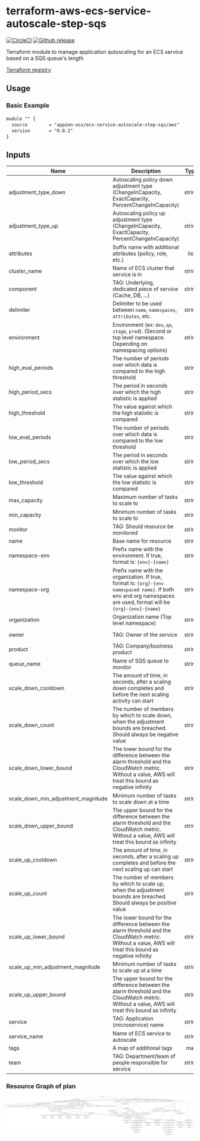 # terraform-aws-ecs-service-autoscale-step-sqs

[![CircleCI](https://circleci.com/gh/appzen-oss/terraform-aws-ecs-service-autoscale-step-sqs.svg?style=svg)](https://circleci.com/gh/appzen-oss/terraform-aws-ecs-service-autoscale-step-sqs)
[![Github release](https://img.shields.io/github/release/appzen-oss/terraform-aws-ecs-service-autoscale-step-sqs.svg)](https://github.com/appzen-oss/terraform-aws-ecs-service-autoscale-step-sqs/releases)

Terraform module to manage application autoscaling for an ECS service based
on a SQS queue's length

[Terraform registry](https://registry.terraform.io/modules/appzen-oss/ecs-service-autoscale-step-sqs/aws)

## Usage

### Basic Example

```hcl
module "" {
  source        = "appzen-oss/ecs-service-autoscale-step-sqs/aws"
  version       = "0.0.1"
}
```

<!-- BEGINNING OF PRE-COMMIT-TERRAFORM DOCS HOOK -->
## Inputs

| Name | Description | Type | Default | Required |
|------|-------------|:----:|:-----:|:-----:|
| adjustment\_type\_down | Autoscaling policy down adjustment type (ChangeInCapacity, ExactCapacity, PercentChangeInCapacity) | string | `"ChangeInCapacity"` | no |
| adjustment\_type\_up | Autoscaling policy up adjustment type (ChangeInCapacity, ExactCapacity, PercentChangeInCapacity) | string | `"ChangeInCapacity"` | no |
| attributes | Suffix name with additional attributes (policy, role, etc.) | list | `<list>` | no |
| cluster\_name | Name of ECS cluster that service is in | string | n/a | yes |
| component | TAG: Underlying, dedicated piece of service (Cache, DB, ...) | string | `"UNDEF-ECSAutoScaleSQS"` | no |
| delimiter | Delimiter to be used between `name`, `namespaces`, `attributes`, etc. | string | `"-"` | no |
| environment | Environment (ex: `dev`, `qa`, `stage`, `prod`). (Second or top level namespace. Depending on namespacing options) | string | n/a | yes |
| high\_eval\_periods | The number of periods over which data is compared to the high threshold | string | `"1"` | no |
| high\_period\_secs | The period in seconds over which the high statistic is applied | string | `"60"` | no |
| high\_threshold | The value against which the high statistic is compared | string | `"1000"` | no |
| low\_eval\_periods | The number of periods over which data is compared to the low threshold | string | `"1"` | no |
| low\_period\_secs | The period in seconds over which the low statistic is applied | string | `"60"` | no |
| low\_threshold | The value against which the low statistic is compared | string | `"100"` | no |
| max\_capacity | Maximum number of tasks to scale to | string | `"5"` | no |
| min\_capacity | Minimum number of tasks to scale to | string | `"0"` | no |
| monitor | TAG: Should resource be monitored | string | `"UNDEF-ECSAutoScaleSQS"` | no |
| name | Base name for resource | string | n/a | yes |
| namespace-env | Prefix name with the environment. If true, format is: `{env}-{name}` | string | `"true"` | no |
| namespace-org | Prefix name with the organization. If true, format is: `{org}-{env namespaced name}`. If both env and org namespaces are used, format will be `{org}-{env}-{name}` | string | `"false"` | no |
| organization | Organization name (Top level namespace) | string | `""` | no |
| owner | TAG: Owner of the service | string | `"UNDEF-ECSAutoScaleSQS"` | no |
| product | TAG: Company/business product | string | `"UNDEF-ECSAutoScaleSQS"` | no |
| queue\_name | Name of SQS queue to monitor | string | n/a | yes |
| scale\_down\_cooldown | The amount of time, in seconds, after a scaling down completes and before the next scaling activity can start | string | `"60"` | no |
| scale\_down\_count | The number of members by which to scale down, when the adjustment bounds are breached. Should always be negative value | string | `"-3"` | no |
| scale\_down\_lower\_bound | The lower bound for the difference between the alarm threshold and the CloudWatch metric. Without a value, AWS will treat this bound as negative infinity | string | `""` | no |
| scale\_down\_min\_adjustment\_magnitude | Minimum number of tasks to scale down at a time | string | `"10"` | no |
| scale\_down\_upper\_bound | The upper bound for the difference between the alarm threshold and the CloudWatch metric. Without a value, AWS will treat this bound as infinity | string | `"0"` | no |
| scale\_up\_cooldown | The amount of time, in seconds, after a scaling up completes and before the next scaling up can start | string | `"60"` | no |
| scale\_up\_count | The number of members by which to scale up, when the adjustment bounds are breached. Should always be positive value | string | `"5"` | no |
| scale\_up\_lower\_bound | The lower bound for the difference between the alarm threshold and the CloudWatch metric. Without a value, AWS will treat this bound as negative infinity | string | `"0"` | no |
| scale\_up\_min\_adjustment\_magnitude | Minimum number of tasks to scale up at a time | string | `"10"` | no |
| scale\_up\_upper\_bound | The upper bound for the difference between the alarm threshold and the CloudWatch metric. Without a value, AWS will treat this bound as infinity | string | `""` | no |
| service | TAG: Application (microservice) name | string | `"UNDEF-ECSAutoScaleSQS"` | no |
| service\_name | Name of ECS service to autoscale | string | n/a | yes |
| tags | A map of additional tags | map | `<map>` | no |
| team | TAG: Department/team of people responsible for service | string | `"UNDEF-ECSAutoScaleSQS"` | no |

<!-- END OF PRE-COMMIT-TERRAFORM DOCS HOOK -->
<!-- BEGINNING OF PRE-COMMIT-TERRAFORM GRAPH HOOK -->

### Resource Graph of plan

![Terraform Graph](resource-plan-graph.png)
<!-- END OF PRE-COMMIT-TERRAFORM GRAPH HOOK -->

